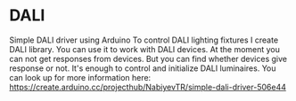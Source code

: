 # DALI
Simple DALI driver using Arduino
To control DALI lighting fixtures I create DALI library. You can use it to work with DALI devices. At the moment you can not get responses from devices. But you can find whether devices give response or not. It's enough to control and initialize DALI luminaires.
You can look up for more information here: https://create.arduino.cc/projecthub/NabiyevTR/simple-dali-driver-506e44
